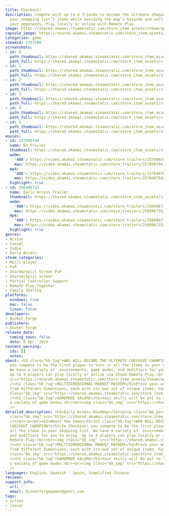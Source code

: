 ```yaml
---
title: Checkout!
description: Compete with up to 4 friends to become the ultimate shopper. Check out
  your shopping list’s items while avoiding the map’s hazards and setting traps for
  your opponents. Play locally or online with Remote Play.
image: https://shared.akamai.steamstatic.com/store_item_assets/steam/apps/2757500/header.jpg?t=1729876814
capsule_image: https://shared.akamai.steamstatic.com/store_item_assets/steam/apps/2757500/capsule_231x87.jpg?t=1729876814
categories: game
steamid: 2757500
screenshots:
- id: 0
  path_thumbnail: https://shared.akamai.steamstatic.com/store_item_assets/steam/apps/2757500/ss_ca10619bf736dd044c0a5814f3b0d1d1b2dff4b8.600x338.jpg?t=1729876814
  path_full: https://shared.akamai.steamstatic.com/store_item_assets/steam/apps/2757500/ss_ca10619bf736dd044c0a5814f3b0d1d1b2dff4b8.1920x1080.jpg?t=1729876814
- id: 1
  path_thumbnail: https://shared.akamai.steamstatic.com/store_item_assets/steam/apps/2757500/ss_cba76c8922862f61414ee9e8b0261311a807f942.600x338.jpg?t=1729876814
  path_full: https://shared.akamai.steamstatic.com/store_item_assets/steam/apps/2757500/ss_cba76c8922862f61414ee9e8b0261311a807f942.1920x1080.jpg?t=1729876814
- id: 2
  path_thumbnail: https://shared.akamai.steamstatic.com/store_item_assets/steam/apps/2757500/ss_e80e69ecee3fff188eecabfb6ee161dbd9de66c1.600x338.jpg?t=1729876814
  path_full: https://shared.akamai.steamstatic.com/store_item_assets/steam/apps/2757500/ss_e80e69ecee3fff188eecabfb6ee161dbd9de66c1.1920x1080.jpg?t=1729876814
- id: 3
  path_thumbnail: https://shared.akamai.steamstatic.com/store_item_assets/steam/apps/2757500/ss_1611cae295cbfb7d25febd170b911fec3cf2e4c2.600x338.jpg?t=1729876814
  path_full: https://shared.akamai.steamstatic.com/store_item_assets/steam/apps/2757500/ss_1611cae295cbfb7d25febd170b911fec3cf2e4c2.1920x1080.jpg?t=1729876814
- id: 4
  path_thumbnail: https://shared.akamai.steamstatic.com/store_item_assets/steam/apps/2757500/ss_9ae0ca92b02c81b93a9262e5f7d81f09612a39c2.600x338.jpg?t=1729876814
  path_full: https://shared.akamai.steamstatic.com/store_item_assets/steam/apps/2757500/ss_9ae0ca92b02c81b93a9262e5f7d81f09612a39c2.1920x1080.jpg?t=1729876814
- id: 5
  path_thumbnail: https://shared.akamai.steamstatic.com/store_item_assets/steam/apps/2757500/ss_13959fb826a0120b405441bc7ddb4a53ea6733ba.600x338.jpg?t=1729876814
  path_full: https://shared.akamai.steamstatic.com/store_item_assets/steam/apps/2757500/ss_13959fb826a0120b405441bc7ddb4a53ea6733ba.1920x1080.jpg?t=1729876814
movies:
- id: 257040784
  name: Ñ3 Trailer
  thumbnail: https://shared.akamai.steamstatic.com/store_item_assets/steam/apps/257040784/movie.293x165.jpg?t=1722261224
  webm:
    '480': https://video.akamai.steamstatic.com/store_trailers/257040784/movie480_vp9.webm?t=1722261224
    max: https://video.akamai.steamstatic.com/store_trailers/257040784/movie_max_vp9.webm?t=1722261224
  mp4:
    '480': https://video.akamai.steamstatic.com/store_trailers/257040784/movie480.mp4?t=1722261224
    max: https://video.akamai.steamstatic.com/store_trailers/257040784/movie_max.mp4?t=1722261224
  highlight: true
- id: 256996733
  name: Early Access Trailer
  thumbnail: https://shared.akamai.steamstatic.com/store_item_assets/steam/apps/256996733/movie.293x165.jpg?t=1722261228
  webm:
    '480': https://video.akamai.steamstatic.com/store_trailers/256996733/movie480_vp9.webm?t=1722261228
    max: https://video.akamai.steamstatic.com/store_trailers/256996733/movie_max_vp9.webm?t=1722261228
  mp4:
    '480': https://video.akamai.steamstatic.com/store_trailers/256996733/movie480.mp4?t=1722261228
    max: https://video.akamai.steamstatic.com/store_trailers/256996733/movie_max.mp4?t=1722261228
  highlight: true
genres:
- Action
- Casual
- Indie
- Early Access
steam_categories:
- Multi-player
- PvP
- Shared/Split Screen PvP
- Shared/Split Screen
- Partial Controller Support
- Remote Play Together
- Family Sharing
platforms:
  windows: true
  mac: false
  linux: false
developers:
- Bucket Forge
publishers:
- Bucket Forge
release_date:
  coming_soon: false
  date: 6 Apr, 2024
content_warning:
  ids: []
  notes:
about: <h2 class="bb_tag">WHO WILL BECOME THE ULTIMATE CHECKOUT CHAMPION?</h2>In Checkout!
  you compete to be the first player to turn in all the items in your shopping list.
  We have a variety of  environments, game modes, and modifiers for you to enjoy.
  Up to 4 players can play locally or online via Steam Remote Play.<br><br><img class="bb_img"
  src="https://shared.akamai.steamstatic.com/store_item_assets/steam/apps/2757500/extras/gif_gameplay_sequence.gif?t=1729876814"
  /><h2 class="bb_tag">MULTIDIMENSIONAL MARKET MAYHEM</h2>Prove your worth in supermarkets
  from different dimensions, each with its own set of unique items, hazards and traps.<br><br><img
  class="bb_img" src="https://shared.akamai.steamstatic.com/store_item_assets/steam/apps/2757500/extras/gif_themes_english.gif?t=1729876814"
  /><h2 class="bb_tag">GAMEMODE GALORE</h2>Your skills will be put to the test in
  a variaty of game modes.<br><br><img class="bb_img" src="https://shared.akamai.steamstatic.com/store_item_assets/steam/apps/2757500/extras/Banner_EN.png?t=1729876814"
  />
detailed_description: <h1>Early Access Roadmap</h1><p><p class="bb_paragraph"><img
  class="bb_img" src="https://shared.akamai.steamstatic.com/store_item_assets/steam/apps/2757500/extras/roadmap_update_en.png?t=1729876814"
  /></p></p><br><h1>About the Game</h1><h2 class="bb_tag">WHO WILL BECOME THE ULTIMATE
  CHECKOUT CHAMPION?</h2>In Checkout! you compete to be the first player to turn in
  all the items in your shopping list. We have a variety of  environments, game modes,
  and modifiers for you to enjoy. Up to 4 players can play locally or online via Steam
  Remote Play.<br><br><img class="bb_img" src="https://shared.akamai.steamstatic.com/store_item_assets/steam/apps/2757500/extras/gif_gameplay_sequence.gif?t=1729876814"
  /><h2 class="bb_tag">MULTIDIMENSIONAL MARKET MAYHEM</h2>Prove your worth in supermarkets
  from different dimensions, each with its own set of unique items, hazards and traps.<br><br><img
  class="bb_img" src="https://shared.akamai.steamstatic.com/store_item_assets/steam/apps/2757500/extras/gif_themes_english.gif?t=1729876814"
  /><h2 class="bb_tag">GAMEMODE GALORE</h2>Your skills will be put to the test in
  a variaty of game modes.<br><br><img class="bb_img" src="https://shared.akamai.steamstatic.com/store_item_assets/steam/apps/2757500/extras/Banner_EN.png?t=1729876814"
  />
languages: English, Spanish - Spain, Simplified Chinese
reviews:
support_info:
  url: ''
  email: bucketforgegames@gmail.com
tags:
- action
- casual
---
```

